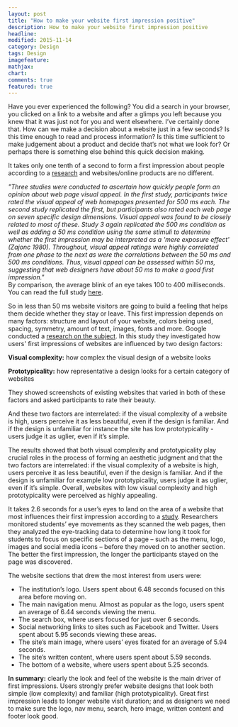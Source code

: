 ```yaml
---
layout: post
title: "How to make your website first impression positive"
description: How to make your website first impression positive
headline:
modified: 2015-11-14
category: Design
tags: Design
imagefeature:
mathjax:
chart:
comments: true
featured: true
---
```


Have you ever experienced the following? You did a search in your browser, you clicked on a link to a website and after a glimps you left because you knew that it was just not for you and went elsewhere. I’ve certainly done that. How can we make a decision about a website just in a few seconds? Is this time enough to read and process information? Is this time sufficient to make judgement about a product and decide that’s not what we look for? Or perhaps there is something else behind this quick decision making.

It takes only one tenth of a second to form a first impression about people according to a [research](http://www.theguardian.com/science/2006/aug/23/usnews.internationalnews) and websites/online products are no different.

*"Three studies were conducted to ascertain how quickly people form an opinion about web page visual appeal. In the first study, participants twice rated the visual appeal of web homepages presented for 500 ms each. The second study replicated the first, but participants also rated each web page on seven specific design dimensions. Visual appeal was found to be closely related to most of these. Study 3 again replicated the 500 ms condition as well as adding a 50 ms condition using the same stimuli to determine whether the first impression may be interpreted as a 'mere exposure effect' (Zajonc 1980). Throughout, visual appeal ratings were highly correlated from one phase to the next as were the correlations between the 50 ms and 500 ms conditions. Thus, visual appeal can be assessed within 50 ms, suggesting that web designers have about 50 ms to make a good first impression."*  
By comparison, the average blink of an eye takes 100 to 400 milliseconds. You can read the full study [here](http://anaandjelic.typepad.com/files/attention-web-designers-2.pdf).

So in less than 50 ms website visitors are going to build a feeling that helps them decide whether they stay or leave. This first impression depends on many factors: structure and layout of your website, colors being used, spacing, symmetry, amount of text, images, fonts and more. Google conducted a [research on the subject](http://research.google.com/pubs/pub38315.html). In this study they investigated how users' first impressions of websites are influenced by two design factors:

**Visual complexity:** how complex the visual design of a website looks 

**Prototypicality:** how representative a design looks for a certain category of websites

They showed screenshots of existing websites that varied in both of these factors and asked participants to rate their beauty. 

And these two factors are interrelated: if the visual complexity of a website is high, users perceive it as less beautiful, even if the design is familiar. And if the design is unfamiliar for instance the site has low prototypicality - users judge it as uglier, even if it’s simple. 

The results showed that both visual complexity and prototypicality play crucial roles in the process of forming an aesthetic judgment and that the two factors are interrelated: if the visual complexity of a website is high, users perceive it as less beautiful, even if the design is familiar. And if the design is unfamiliar for example low prototypicality, users judge it as uglier, even if it’s simple. Overall, websites with low visual complexity and high prototypicality were perceived as highly appealing. 

It takes 2.6 seconds for a user’s eyes to land on the area of a website that most influences their first impression according to a [study](http://news.mst.edu/2012/02/eye-tracking_studies_show_firs/). Researchers monitored students’ eye movements as they scanned the web pages, then they analyzed the eye-tracking data to determine how long it took for students to focus on specific sections of a page – such as the menu, logo, images and social media icons – before they moved on to another section. The better the first impression, the longer the participants stayed on the page was discovered.

The website sections that drew the most interest from users were:

* The institution’s logo. Users spent about 6.48 seconds focused on this area before moving on.
* The main navigation menu. Almost as popular as the logo, users spent an average of 6.44 seconds viewing the menu.
* The search box, where users focused for just over 6 seconds.
* Social networking links to sites such as Facebook and Twitter. Users spent about 5.95 seconds viewing these areas.
* The site’s main image, where users’ eyes fixated for an average of 5.94 seconds.
* The site’s written content, where users spent about 5.59 seconds.
* The bottom of a website, where users spent about 5.25 seconds.


**In summary:** clearly the look and feel of the website is the main driver of first impressions. Users strongly prefer website designs that look both simple (low complexity) and familiar (high prototypicality). Great first impression leads to longer website visit duration; and as designers we need to make sure the logo, nav menu, search, hero image, written content and footer look good. 

